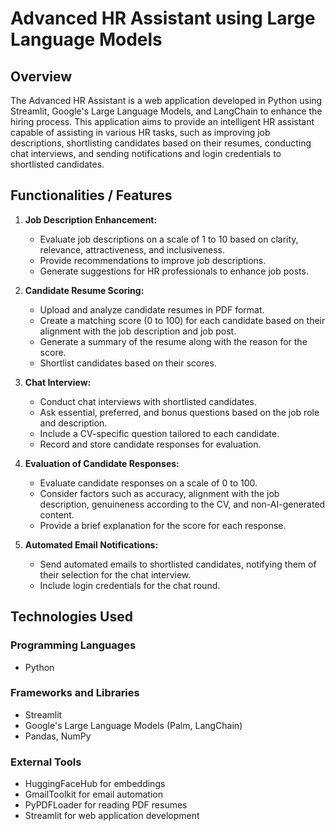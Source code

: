 # Advanced HR Assistant using Large Language Models

## Overview

The Advanced HR Assistant is a web application developed in Python using Streamlit, Google's Large Language Models, and LangChain to enhance the hiring process. This application aims to provide an intelligent HR assistant capable of assisting in various HR tasks, such as improving job descriptions, shortlisting candidates based on their resumes, conducting chat interviews, and sending notifications and login credentials to shortlisted candidates.

## Functionalities / Features

1. **Job Description Enhancement:**
   - Evaluate job descriptions on a scale of 1 to 10 based on clarity, relevance, attractiveness, and inclusiveness.
   - Provide recommendations to improve job descriptions.
   - Generate suggestions for HR professionals to enhance job posts.

2. **Candidate Resume Scoring:**
   - Upload and analyze candidate resumes in PDF format.
   - Create a matching score (0 to 100) for each candidate based on their alignment with the job description and job post.
   - Generate a summary of the resume along with the reason for the score.
   - Shortlist candidates based on their scores.

3. **Chat Interview:**
   - Conduct chat interviews with shortlisted candidates.
   - Ask essential, preferred, and bonus questions based on the job role and description.
   - Include a CV-specific question tailored to each candidate.
   - Record and store candidate responses for evaluation.

4. **Evaluation of Candidate Responses:**
   - Evaluate candidate responses on a scale of 0 to 100.
   - Consider factors such as accuracy, alignment with the job description, genuineness according to the CV, and non-AI-generated content.
   - Provide a brief explanation for the score for each response.

5. **Automated Email Notifications:**
   - Send automated emails to shortlisted candidates, notifying them of their selection for the chat interview.
   - Include login credentials for the chat round.

## Technologies Used

### Programming Languages

- Python

### Frameworks and Libraries

- Streamlit
- Google's Large Language Models (Palm, LangChain)
- Pandas, NumPy

### External Tools

- HuggingFaceHub for embeddings
- GmailToolkit for email automation
- PyPDFLoader for reading PDF resumes
- Streamlit for web application development

